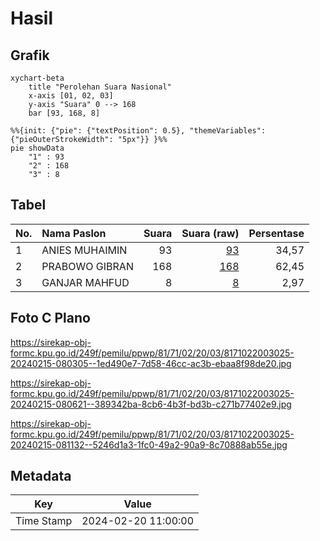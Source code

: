 # Hasil

## Grafik

```mermaid
xychart-beta
    title "Perolehan Suara Nasional"
    x-axis [01, 02, 03]
    y-axis "Suara" 0 --> 168
    bar [93, 168, 8]
```

```mermaid
%%{init: {"pie": {"textPosition": 0.5}, "themeVariables": {"pieOuterStrokeWidth": "5px"}} }%%
pie showData
    "1" : 93
    "2" : 168
    "3" : 8
```

## Tabel

| No. | Nama Paslon    | Suara | Suara (raw) | Persentase |
|:--- |:-------------- | -----:| -----------:| ----------:|
| 1   | ANIES MUHAIMIN | 93    | [93][p-1]   | 34,57      |
| 2   | PRABOWO GIBRAN | 168   | [168][p-2]  | 62,45      |
| 3   | GANJAR MAHFUD  | 8     | [8][p-3]    | 2,97       |


[p-1]: https://github.com/gigit-pemilu/pemilu-2024/blob/main/pilpres/hitung-suara/sub/81-maluku/sub/71-kota-ambon/sub/02-sirimau/sub/2003-batu-merah/sub/025-tps/sub/paslon-1.txt
[p-2]: https://github.com/gigit-pemilu/pemilu-2024/blob/main/pilpres/hitung-suara/sub/81-maluku/sub/71-kota-ambon/sub/02-sirimau/sub/2003-batu-merah/sub/025-tps/sub/paslon-2.txt
[p-3]: https://github.com/gigit-pemilu/pemilu-2024/blob/main/pilpres/hitung-suara/sub/81-maluku/sub/71-kota-ambon/sub/02-sirimau/sub/2003-batu-merah/sub/025-tps/sub/paslon-3.txt

## Foto C Plano

https://sirekap-obj-formc.kpu.go.id/249f/pemilu/ppwp/81/71/02/20/03/8171022003025-20240215-080305--1ed490e7-7d58-46cc-ac3b-ebaa8f98de20.jpg

https://sirekap-obj-formc.kpu.go.id/249f/pemilu/ppwp/81/71/02/20/03/8171022003025-20240215-080621--389342ba-8cb6-4b3f-bd3b-c271b77402e9.jpg

https://sirekap-obj-formc.kpu.go.id/249f/pemilu/ppwp/81/71/02/20/03/8171022003025-20240215-081132--5246d1a3-1fc0-49a2-90a9-8c70888ab55e.jpg


## Metadata

| Key        | Value               |
| ---------- | ------------------- |
| Time Stamp | 2024-02-20 11:00:00 |



